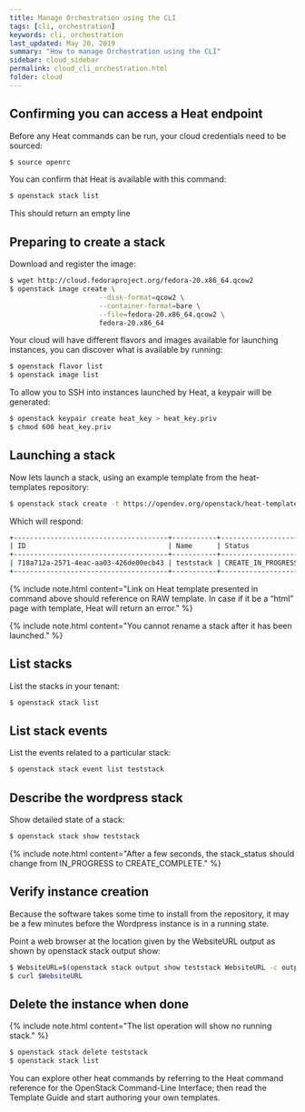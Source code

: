 ```yaml
---
title: Manage Orchestration using the CLI
tags: [cli, orchestration]
keywords: cli, orchestration
last_updated: May 20, 2019
summary: "How to manage Orchestration using the CLI"
sidebar: cloud_sidebar
permalink: cloud_cli_orchestration.html
folder: cloud
---
```


## Confirming you can access a Heat endpoint
Before any Heat commands can be run, your cloud credentials need to be sourced:
```sh
$ source openrc
```
You can confirm that Heat is available with this command:
```sh
$ openstack stack list
```
This should return an empty line

## Preparing to create a stack
Download and register the image:
```sh
$ wget http://cloud.fedoraproject.org/fedora-20.x86_64.qcow2
$ openstack image create \
                      --disk-format=qcow2 \
                      --container-format=bare \
                      --file=fedora-20.x86_64.qcow2 \
                      fedora-20.x86_64
```
Your cloud will have different flavors and images available for launching instances, you can discover what is available by running:
```sh
$ openstack flavor list
$ openstack image list
```
To allow you to SSH into instances launched by Heat, a keypair will be generated:
```sh
$ openstack keypair create heat_key > heat_key.priv
$ chmod 600 heat_key.priv
```
## Launching a stack
Now lets launch a stack, using an example template from the heat-templates repository:
```sh
$ openstack stack create -t https://opendev.org/openstack/heat-templates/raw/src/branch/master/hot/F20/WordPress_Native.yaml --parameter key_name=heat_key --parameter image_id=my-fedora-image --parameter instance_type=m1.small teststack
```
Which will respond:
```sh
+--------------------------------------+-----------+--------------------+----------------------+
| ID                                   | Name      | Status             | Created              |
+--------------------------------------+-----------+--------------------+----------------------+
| 718a712a-2571-4eac-aa03-426de00ecb43 | teststack | CREATE_IN_PROGRESS | 2017-04-11T03:06:24Z |
+--------------------------------------+-----------+--------------------+----------------------+
```
{% include note.html content="Link on Heat template presented in command above should reference on RAW template. In case if it be a “html” page with template, Heat will return an error." %}

{% include note.html content="You cannot rename a stack after it has been launched." %}

## List stacks
List the stacks in your tenant:
```sh
$ openstack stack list
```
## List stack events
List the events related to a particular stack:
```sh
$ openstack stack event list teststack
```
## Describe the wordpress stack
Show detailed state of a stack:
```sh
$ openstack stack show teststack
```
{% include note.html content="After a few seconds, the stack_status should change from IN_PROGRESS to CREATE_COMPLETE." %}

## Verify instance creation
Because the software takes some time to install from the repository, it may be a few minutes before the Wordpress instance is in a running state.

Point a web browser at the location given by the WebsiteURL output as shown by openstack stack output show:
```sh
$ WebsiteURL=$(openstack stack output show teststack WebsiteURL -c output_value -f value)
$ curl $WebsiteURL
```
## Delete the instance when done
{% include note.html content="The list operation will show no running stack." %}

```sh
$ openstack stack delete teststack
$ openstack stack list
```
You can explore other heat commands by referring to the Heat command reference for the OpenStack Command-Line Interface; then read the Template Guide and start authoring your own templates.



